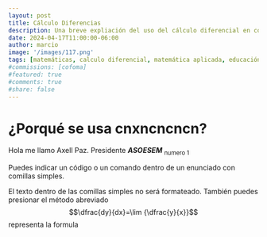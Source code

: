 ```yaml
---
layout: post
title: Cálculo Diferencias
description: Una breve expliación del uso del cálculo diferencial en contextos
date: 2024-04-17T11:00:00-06:00
author: marcio
image: '/images/117.png'
tags: [matemáticas, calculo diferencial, matemática aplicada, educación]
#commissions: [cofoma]
#featured: true
#comments: true
#share: false 
---
```

# ¿Porqué se usa cnxncncncn?

Hola me llamo Axell Paz. Presidente ***ASOESEM*** <sub>numero 1<sub>

Puedes indicar un código o un comando dentro de un enunciado con comillas simples. 

El texto dentro de las comillas simples no será formateado. También puedes presionar el método abreviado $$\dfrac{dy}{dx}=\lim {\dfrac{y}{x}}$$ representa la formula
